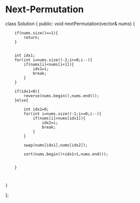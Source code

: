 # Next-Permutation
class Solution {
public:
    void nextPermutation(vector<int>& nums) {
        
        if(nums.size()==1){
            return;
        }
        
        
        int idx1;
        for(int i=nums.size()-2;i>=0;i--){
            if(nums[i]<nums[i+1]){
                idx1=i;
                break;
            }
        }
        
        if(idx1<0){
            reverse(nums.begin(),nums.end());
        }else{
            
            int idx2=0;
            for(int i=nums.size()-1;i>=0;i--){
                if(nums[i]>nums[idx1]){
                    idx2=i;
                    break;
                }
            }
        
            swap(nums[idx1],nums[idx2]);
            
            sort(nums.begin()+idx1+1,nums.end());
            
            
        }
        
        
        
    }
};
